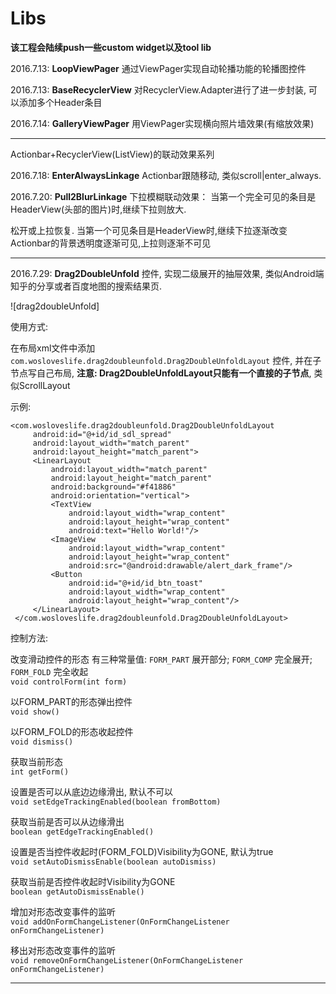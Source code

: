 # Libs

**该工程会陆续push一些custom widget以及tool lib**

2016.7.13: **LoopViewPager** 通过ViewPager实现自动轮播功能的轮播图控件

2016.7.13: **BaseRecyclerView** 对RecyclerView.Adapter进行了进一步封装, 可以添加多个Header条目

2016.7.14: **GalleryViewPager** 用ViewPager实现横向照片墙效果(有缩放效果)

----

Actionbar+RecyclerView(ListView)的联动效果系列

2016.7.18: **EnterAlwaysLinkage**   Actionbar跟随移动, 类似scroll|enter_always.

2016.7.20: **Pull2BlurLinkage**   下拉模糊联动效果： 当第一个完全可见的条目是HeaderView(头部的图片)时,继续下拉则放大.

松开或上拉恢复. 当第一个可见条目是HeaderView时,继续下拉逐渐改变Actionbar的背景透明度逐渐可见,上拉则逐渐不可见

----

2016.7.29: **Drag2DoubleUnfold** 控件, 实现二级展开的抽屉效果, 类似Android端知乎的分享或者百度地图的搜索结果页.

![drag2doubleUnfold]

使用方式:

在布局xml文件中添加 `com.wosloveslife.drag2doubleunfold.Drag2DoubleUnfoldLayout` 控件,
并在子节点写自己布局, **注意: Drag2DoubleUnfoldLayout只能有一个直接的子节点**, 类似ScrollLayout

示例:

```
<com.wosloveslife.drag2doubleunfold.Drag2DoubleUnfoldLayout
     android:id="@+id/id_sdl_spread"
     android:layout_width="match_parent"
     android:layout_height="match_parent">
     <LinearLayout
         android:layout_width="match_parent"
         android:layout_height="match_parent"
         android:background="#f41886"
         android:orientation="vertical">
         <TextView
             android:layout_width="wrap_content"
             android:layout_height="wrap_content"
             android:text="Hello World!"/>
         <ImageView
             android:layout_width="wrap_content"
             android:layout_height="wrap_content"
             android:src="@android:drawable/alert_dark_frame"/>
         <Button
             android:id="@+id/id_btn_toast"
             android:layout_width="wrap_content"
             android:layout_height="wrap_content"/>
     </LinearLayout>
 </com.wosloveslife.drag2doubleunfold.Drag2DoubleUnfoldLayout>
```

控制方法: <br/>

改变滑动控件的形态 有三种常量值: `FORM_PART` 展开部分; `FORM_COMP` 完全展开; `FORM_FOLD` 完全收起<br/>
`void controlForm(int form)`

以FORM_PART的形态弹出控件<br/>
`void show()`

以FORM_FOLD的形态收起控件<br/>
`void dismiss()`

获取当前形态<br/>
`int getForm()`

设置是否可以从底边边缘滑出, 默认不可以<br/>
`void setEdgeTrackingEnabled(boolean fromBottom)`

获取当前是否可以从边缘滑出<br/>
`boolean getEdgeTrackingEnabled()`

设置是否当控件收起时(FORM_FOLD)Visibility为GONE, 默认为true<br/>
`void setAutoDismissEnable(boolean autoDismiss)`

获取当前是否控件收起时Visibility为GONE<br/>
`boolean getAutoDismissEnable()`

增加对形态改变事件的监听<br/>
`void addOnFormChangeListener(OnFormChangeListener onFormChangeListener)`

移出对形态改变事件的监听<br/>
`void removeOnFormChangeListener(OnFormChangeListener onFormChangeListener)`

---
